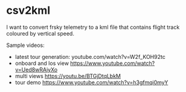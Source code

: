 # csv2kml

I want to convert frsky telemetry to a kml file that contains flight track coloured by vertical speed.

Sample videos:
- latest tour generation: youtube.com/watch?v=W2f_KOH92tc
- onboard and los view https://www.youtube.com/watch?v=Ued8wRAiyXo
- multi views https://youtu.be/BTGjDtqLbkM
- tour demo https://www.youtube.com/watch?v=h3gfmqi0myY
